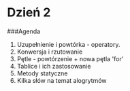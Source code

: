 # Dzień 2

###Agenda

1. Uzupełnienie i powtórka - operatory.
2. Konwersja i rzutowanie
3. Pętle - powtórzenie + nowa pętla 'for'
4. Tablice i ich zastosowanie
6. Metody statyczne
7. Kilka słów na temat alogrytmów